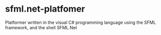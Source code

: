 # sfml.net-platfomer

Platformer written in the visual C# programming language using the SFML framework, and the shell SFML.Net

